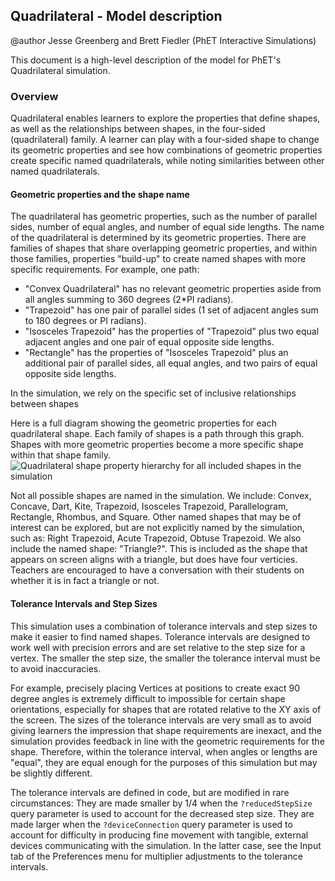 ## Quadrilateral - Model description

@author Jesse Greenberg and Brett Fiedler (PhET Interactive Simulations)

This document is a high-level description of the model for PhET's Quadrilateral simulation.

### Overview

Quadrilateral enables learners to explore the properties that define shapes, as well as the relationships between shapes, in the four-sided (quadrilateral) family. A learner can play with a four-sided shape to change its geometric properties and see how combinations of geometric properties create specific named quadrilaterals, while noting similarities between other named quadrilaterals.

#### Geometric properties and the shape name 
The quadrilateral has geometric properties, such as the number of parallel sides, number of equal angles, and number of equal side lengths. The name of the quadrilateral is determined by its geometric properties. There are families of shapes that share overlapping geometric properties, and within those families, properties "build-up" to create named shapes with more specific requirements. For example, one path:
- "Convex Quadrilateral" has no relevant geometric properties aside from all angles summing to 360 degrees (2*PI radians).
- "Trapezoid" has one pair of parallel sides (1 set of adjacent angles sum to 180 degrees or PI radians).
- "Isosceles Trapezoid" has the properties of "Trapezoid" plus two equal adjacent angles and one pair of equal opposite side lengths.
- "Rectangle" has the properties of "Isosceles Trapezoid" plus an additional pair of parallel sides, all equal angles, and two pairs of equal opposite side lengths.

In the simulation, we rely on the specific set of inclusive relationships between shapes

Here is a full diagram showing the geometric properties for each quadrilateral shape. Each family of shapes is a path through this graph. Shapes with more geometric properties become a more specific shape within that shape family.
<img src="https://user-images.githubusercontent.com/6396244/221933377-fdc7d16e-9edb-4974-bf9a-eff72ce49af0.png" alt="Quadrilateral shape property hierarchy for all included shapes in the simulation" title="Quadrilateral Shape Hierarchy">

Not all possible shapes are named in the simulation. We include: Convex, Concave, Dart, Kite, Trapezoid, Isosceles Trapezoid, Parallelogram, Rectangle, Rhombus, and Square. Other named shapes that may be of interest can be explored, but are not explicitly named by the simulation, such as: Right Trapezoid, Acute Trapezoid, Obtuse Trapezoid. We also include the named shape: "Triangle?". This is included as the shape that appears on screen aligns with a triangle, but does have four verticies. Teachers are encouraged to have a conversation with their students on whether it is in fact a triangle or not.

#### Tolerance Intervals and Step Sizes
This simulation uses a combination of tolerance intervals and step sizes to make it easier to find named shapes. Tolerance intervals are designed to work well with precision errors and are set relative to the step size for a vertex. The smaller the step size, the smaller the tolerance interval must be to avoid inaccuracies. 

For example, precisely placing Vertices at positions to create exact 90 degree angles is extremely difficult to impossible for certain shape orientations, especially for shapes that are rotated relative to the XY axis of the screen. The sizes of the tolerance intervals are very small as to avoid giving learners the impression that shape requirements are inexact, and the simulation provides feedback in line with the geometric requirements for the shape. Therefore, within the tolerance interval, when angles or lengths are "equal", they are equal enough for the purposes of this simulation but may be slightly different. 

The tolerance intervals are defined in code, but are modified in rare circumstances: They are made smaller by 1/4 when the `?reducedStepSize` query parameter is used to account for the decreased step size. They are made larger when the `?deviceConnection` query parameter is used to account for difficulty in producing fine movement with tangible, external devices communicating with the simulation. In the latter case, see the Input tab of the Preferences menu for multiplier adjustments to the tolerance intervals.
